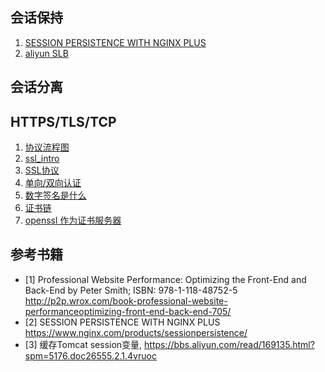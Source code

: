 ## 会话保持

1. [SESSION PERSISTENCE WITH NGINX PLUS](https://www.nginx.com/products/session-persistence/)
2. [aliyun SLB](https://bbs.aliyun.com/read/169135.html?spm=5176.doc26555.2.1.UjIyAX)

## 会话分离

## HTTPS/TLS/TCP

1. [协议流程图](http://www.eventhelix.com/RealtimeMantra/Networking/#.WEonubJ95hE)
2. [ssl_intro](https://httpd.apache.org/docs/2.4/ssl/ssl_intro.html)
3. [SSL协议](https://www.ssl.com/article/ssl-tls-handshake-overview/)
4. [单向/双向认证](http://www.ibm.com/support/knowledgecenter/SSMP7V_4.6.0/com.ibm.itim.infocenter.doc/cpt/cpt_ic_security_ssl_authent.html)
5. [数字签名是什么](http://www.ruanyifeng.com/blog/2011/08/what_is_a_digital_signature.html)
6. [证书链](http://security.stackexchange.com/questions/56389/ssl-certificate-framework-101-how-does-the-browser-actually-verify-the-validity)
7. [openssl 作为证书服务器](https://jamielinux.com/docs/openssl-certificate-authority/index.html)


## 参考书籍

+ [1] Professional Website Performance: Optimizing the Front-End and Back-End by Peter Smith;
ISBN: 978-1-118-48752-5 http://p2p.wrox.com/book-professional-website-performanceoptimizing-front-end-back-end-705/
+ [2] SESSION PERSISTENCE WITH NGINX PLUS https://www.nginx.com/products/sessionpersistence/
+ [3] 缓存Tomcat session变量,
https://bbs.aliyun.com/read/169135.html?spm=5176.doc26555.2.1.4vruoc

